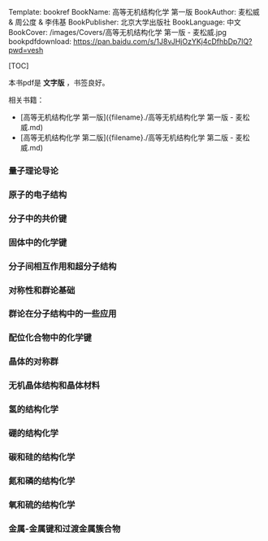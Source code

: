 Template: bookref
BookName: 高等无机结构化学 第一版
BookAuthor: 麦松威 & 周公度 & 李伟基
BookPublisher: 北京大学出版社
BookLanguage: 中文
BookCover: /images/Covers/高等无机结构化学 第一版 - 麦松威.jpg
bookpdfdownload: https://pan.baidu.com/s/1J8vJHjOzYKj4cDfhbDp7lQ?pwd=vesh 


[TOC]

本书pdf是 **文字版** ，书签良好。


相关书籍：

- [高等无机结构化学 第一版]({filename}./高等无机结构化学 第一版 - 麦松威.md)
- [高等无机结构化学 第二版]({filename}./高等无机结构化学 第二版 - 麦松威.md)

### 量子理论导论

### 原子的电子结构

### 分子中的共价键

### 固体中的化学键

### 分子间相互作用和超分子结构

### 对称性和群论基础

### 群论在分子结构中的一些应用

### 配位化合物中的化学键

### 晶体的对称群

### 无机晶体结构和晶体材料

### 氢的结构化学

### 硼的结构化学

### 碳和硅的结构化学

### 氮和磷的结构化学

### 氧和硫的结构化学

### 金属-金属键和过渡金属簇合物
